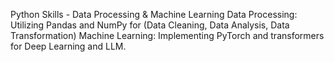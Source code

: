 Python Skills - Data Processing & Machine Learning
Data Processing: Utilizing Pandas and NumPy for (Data Cleaning, Data Analysis, Data Transformation)
Machine Learning: Implementing PyTorch and transformers for Deep Learning and LLM.